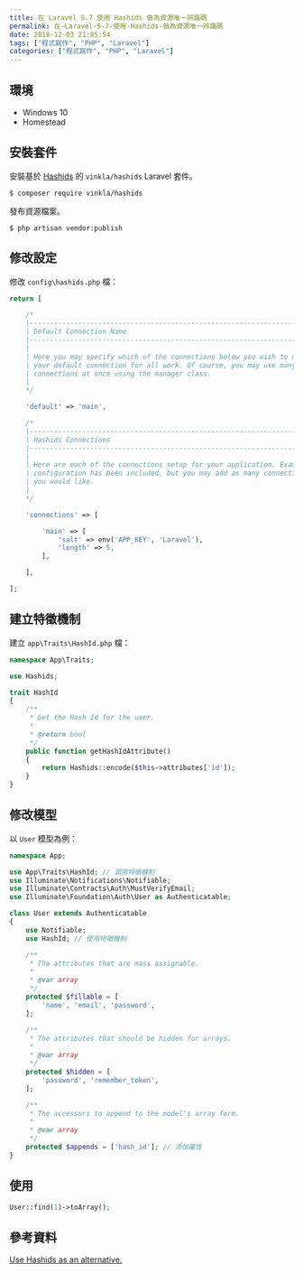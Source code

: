 ```yaml
---
title: 在 Laravel 5.7 使用 Hashids 做為資源唯一辨識碼
permalink: 在-Laravel-5-7-使用-Hashids-做為資源唯一辨識碼
date: 2018-12-03 21:05:54
tags: ["程式寫作", "PHP", "Laravel"]
categories: ["程式寫作", "PHP", "Laravel"]
---
```


## 環境
- Windows 10
- Homestead

## 安裝套件
安裝基於 [Hashids](https://hashids.org/) 的 `vinkla/hashids` Laravel 套件。
```
$ composer require vinkla/hashids
```
發布資源檔案。
```
$ php artisan vendor:publish
```

## 修改設定
修改 `config\hashids.php` 檔：
```PHP
return [

    /*
    |--------------------------------------------------------------------------
    | Default Connection Name
    |--------------------------------------------------------------------------
    |
    | Here you may specify which of the connections below you wish to use as
    | your default connection for all work. Of course, you may use many
    | connections at once using the manager class.
    |
    */

    'default' => 'main',

    /*
    |--------------------------------------------------------------------------
    | Hashids Connections
    |--------------------------------------------------------------------------
    |
    | Here are each of the connections setup for your application. Example
    | configuration has been included, but you may add as many connections as
    | you would like.
    |
    */

    'connections' => [

        'main' => [
            'salt' => env('APP_KEY', 'Laravel'),
            'length' => 5,
        ],

    ],

];
```

## 建立特徵機制
建立 `app\Traits\HashId.php` 檔：
```PHP
namespace App\Traits;

use Hashids;

trait HashId
{
    /**
     * Get the Hash Id for the user.
     *
     * @return bool
     */
    public function getHashIdAttribute()
    {
        return Hashids::encode($this->attributes['id']);
    }
}
```

## 修改模型
以 `User` 模型為例：
```PHP
namespace App;

use App\Traits\HashId; // 調用特徵機制
use Illuminate\Notifications\Notifiable;
use Illuminate\Contracts\Auth\MustVerifyEmail;
use Illuminate\Foundation\Auth\User as Authenticatable;

class User extends Authenticatable
{
    use Notifiable;
    use HashId; // 使用特徵機制

    /**
     * The attributes that are mass assignable.
     *
     * @var array
     */
    protected $fillable = [
        'name', 'email', 'password',
    ];

    /**
     * The attributes that should be hidden for arrays.
     *
     * @var array
     */
    protected $hidden = [
        'password', 'remember_token',
    ];

    /**
     * The accessors to append to the model's array form.
     *
     * @var array
     */
    protected $appends = ['hash_id']; // 添加屬性
}
```

## 使用
```PHP
User::find(1)->toArray();
```

## 參考資料
[Use Hashids as an alternative.](https://blog.albert-chen.com/use-hashids-as-an-alternative/)